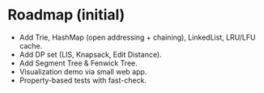 # Roadmap (initial)
- Add Trie, HashMap (open addressing + chaining), LinkedList, LRU/LFU cache.
- Add DP set (LIS, Knapsack, Edit Distance).
- Add Segment Tree & Fenwick Tree.
- Visualization demo via small web app.
- Property-based tests with fast-check.
